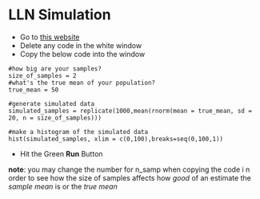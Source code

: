 # LLN Simulation
* Go to [this website](https://rdrr.io/snippets/)
* Delete any code in the white window
* Copy the below code into the window

```
#how big are your samples?
size_of_samples = 2
#what's the true mean of your population?
true_mean = 50

#generate simulated data
simulated_samples = replicate(1000,mean(rnorm(mean = true_mean, sd = 20, n = size_of_samples)))

#make a histogram of the simulated data
hist(simulated_samples, xlim = c(0,100),breaks=seq(0,100,1))
```
* Hit the Green **Run** Button

**note**: you may change the number for n_samp when copying the code i n order to see how the size of samples affects how *good* of an estimate the *sample mean* is or the *true mean*

